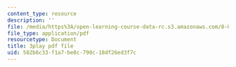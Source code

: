 ```yaml
---
content_type: resource
description: ''
file: /media/https%3A/open-learning-course-data-rc.s3.amazonaws.com/8-01sc-classical-mechanics-fall-2016/582b6c33f1a7be8c790c18df26ed3f7c_ByTlCmDoEnk.pdf
file_type: application/pdf
resourcetype: Document
title: 3play pdf file
uid: 582b6c33-f1a7-be8c-790c-18df26ed3f7c
---
```

